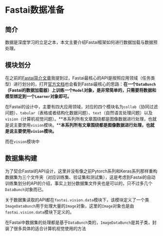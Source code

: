 # Fastai数据准备


## 简介
数据是深度学习的立足之本，本文主要介绍Fastai框架如何进行数据加载与数据预处理。


## 模块划分
在之前的[Fastai简介文章](https://zhouchen.blog.csdn.net/article/details/89817650)我提到过，Fastai最核心的API是按照应用领域（任务类型）进行划分的，打开[官方文档](https://docs.fast.ai/applications.html)也会看到Fastai最核心的思路：**在一个`DataBunch`（Fastai的数据加载器）上训练一个`Model`对象，是非常简单的，只需要将数据和模型绑定到一个`Learner`对象即可。**

在Fastai的设计中，主要有四大应用领域，对应的四个模块名为`collab`（协同过滤问题）、`tabular`（表格或者结构化数据问题）、`text`（自然语言处理问题）以及`vision`（计算机视觉问题）。**本系列所有文章围绕都是图像数据进行处理，也就是说主要使用`vision`模块。****本系列所有文章围绕都是图像数据进行处理，也就是说主要使用`vision`模块。**

而在`vision`模块中


## 数据集构建
为了契合Fastai的API设计，这里并没有像之前Pytorch系列和Keras系列那样重构数据集为三个文件夹（对应训练集、验证集和测试集），这是考虑到Fastai的自动训练集划分的API的介绍，事实上划分数据集文件夹也是可以的，只不过多几个`DataBunch`对象而已。

关于数据集读取的API都在`fastai.vision.data`模块下，该模块定义了一个类`ImageDataBunch`用于处理大量的`Image`对象，这里的`Image`对象也是由`fastai.vision.data`模块下定义的。

在Fastai中数据集的处理都是基于`DataBunch`类的，`ImageDataBunch`是其子类，封装了很多具体的适合计算机视觉使用的方法